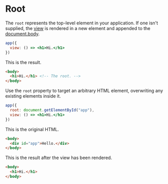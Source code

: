 # Root

The `root` represents the top-level element in your application. If one isn't supplied, the [view](/docs/view.md) is rendered in a new element and appended to the [document.body](https://developer.mozilla.org/en-US/docs/Web/API/Document/body).

```jsx
app({
  view: () => <h1>Hi.</h1>
})
```

This is the result.

```html
<body>
  <h1>Hi.</h1> <!-- The root. -->
</body>
```

Use the `root` property to target an arbitrary HTML element, overwriting any existing elements inside it.

```jsx
app({
  root: document.getElementById("app"),
  view: () => <h1>Hi.</h1>
})
```

This is the original HTML.

```html
<body>
  <div id="app">Hello.</div>
</body>
```

This is the result after the view has been rendered.

```html
<body>
  <h1>Hi.</h1>
</body>
```
